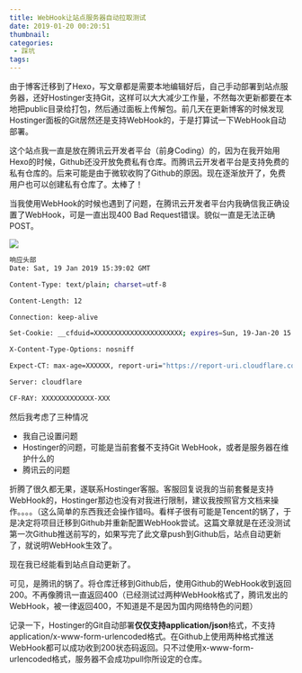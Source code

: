 ```yaml
---
title: WebHook让站点服务器自动拉取测试
date: 2019-01-20 00:20:51
thumbnail:
categories:
 - 踩坑
tags:
---
```

由于博客迁移到了Hexo，写文章都是需要本地编辑好后，自己手动部署到站点服务器，还好Hostinger支持Git，这样可以大大减少工作量，不然每次更新都要在本地把public目录给打包，然后通过面板上传解包。前几天在更新博客的时候发现Hostinger面板的Git居然还是支持WebHook的，于是打算试一下WebHook自动部署。

<!--more-->

这个站点我一直是放在腾讯云开发者平台（前身Coding）的，因为在我开始用Hexo的时候，Github还没开放免费私有仓库。而腾讯云开发者平台是支持免费的私有仓库的。后来可能是由于微软收购了Github的原因。现在逐渐放开了，免费用户也可以创建私有仓库了。太棒了！

当我使用WebHook的时候也遇到了问题，在腾讯云开发者平台内我确信我正确设置了WebHook，可是一直出现400 Bad Request错误。貌似一直是无法正确POST。

![](https://ws1.sinaimg.cn/large/007i8nDUgy1fzcd9espsfj31hc0u0dlc.jpg)

```bash
响应头部
Date: Sat, 19 Jan 2019 15:39:02 GMT

Content-Type: text/plain; charset=utf-8

Content-Length: 12

Connection: keep-alive

Set-Cookie: __cfduid=XXXXXXXXXXXXXXXXXXXXXX; expires=Sun, 19-Jan-20 15:39:02 GMT; path=/; domain=.hostinger.com; HttpOnly

X-Content-Type-Options: nosniff

Expect-CT: max-age=XXXXXX, report-uri="https://report-uri.cloudflare.com/cdn-cgi/beacon/expect-ct"

Server: cloudflare

CF-RAY: XXXXXXXXXXXXX-XXX
```
然后我考虑了三种情况
* 我自己设置问题
* Hostinger的问题，可能是当前套餐不支持Git WebHook，或者是服务器在维护什么的
* 腾讯云的问题  

折腾了很久都无果，遂联系Hostinger客服。客服回复说我的当前套餐是支持WebHook的，Hostinger那边也没有对我进行限制，建议我按照官方文档来操作。。。。（这么简单的东西我还会操作错吗。看样子很有可能是Tencent的锅了，于是决定将项目迁移到Github并重新配置WebHook尝试。这篇文章就是在还没测试第一次Github推送前写的，如果写完了此文章push到Github后，站点自动更新了，就说明WebHook生效了。

现在我已经能看到站点自动更新了。

可见，是腾讯的锅了。将仓库迁移到Github后，使用Github的WebHook收到返回200。不再像腾讯一直返回400（已经测试过两种WebHook格式了，腾讯发出的WebHook，被一律返回400，不知道是不是因为国内网络特色的问题）

记录一下，Hostinger的Git自动部署**仅仅支持application/json**格式，不支持application/x-www-form-urlencoded格式。在Github上使用两种格式推送WebHook都可以成功收到200状态码返回。只不过使用x-www-form-urlencoded格式，服务器不会成功pull你所设定的仓库。
